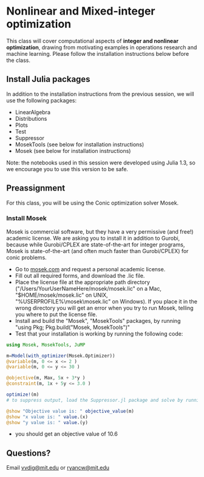 # Nonlinear and Mixed-integer optimization

This class will cover computational aspects of **integer and nonlinear optimization**, drawing from motivating examples in operations research and machine learning. Please follow the installation instructions below before the class.

## Install Julia packages

In addition to the installation instructions from the previous session, we will use the following packages:
- LinearAlgebra
- Distributions
- Plots
- Test
- Suppressor
- MosekTools (see below for installation instructions)
- Mosek (see below for installation instructions)

Note: the notebooks used in this session were developed using Julia 1.3, so we encourage you to use this version to be safe.

## Preassignment
For this class, you will be using the Conic optimization solver Mosek.

### Install Mosek
Mosek is commercial software, but they have a very permissive (and free!) academic license. We are asking you to install it in addition to Gurobi, because while Gurobi/CPLEX are state-of-the-art for integer programs,  Mosek is state-of-the-art (and often much faster than Gurobi/CPLEX) for conic problems.

- Go to [mosek.com](https://www.mosek.com/license/request/personal-academic/) and request a personal academic license.
- Fill out all required forms, and download the .lic file.
- Place the license file at the appropriate path directory ("/Users/YourUserNameHere/mosek/mosek.lic" on a Mac, "$HOME/mosek/mosek.lic" on UNIX, "%USERPROFILE%\mosek\mosek.lic" on Windows). If you place it in the wrong directory you will get an error when you try to run Mosek, telling you where to put the license file.
- Install and build the "Mosek", "MosekTools" packages, by running "using Pkg; Pkg.build("Mosek, MosekTools")"
- Test that your installation is working by running the following code:
```jl
using Mosek, MosekTools, JuMP

m=Model(with_optimizer(Mosek.Optimizer))
@variable(m, 0 <= x <= 2 )
@variable(m, 0 <= y <= 30 )

@objective(m, Max, 5x + 3*y )
@constraint(m, 1x + 5y <= 3.0 )

optimize!(m)
# to suppress output, load the Suppressor.jl package and solve by running "@suppress optimize!(m)"

@show "Objective value is: " objective_value(m)
@show "x value is: " value.(x)
@show "y value is: " value.(y)
```
- you should get an objective value of 10.6



## Questions?
Email vvdig@mit.edu or ryancw@mit.edu
